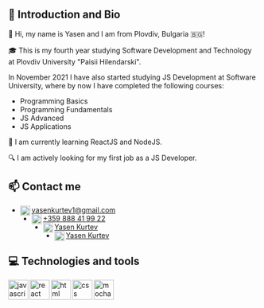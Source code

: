 ## 👋 Introduction and Bio
🧑 Hi, my name is Yasen and I am from Plovdiv, Bulgaria 🇧🇬!

🎓 This is my fourth year studying Software Development and Technology at Plovdiv University "Paisii Hilendarski".

In November 2021 I have also started studying JS Development at Software University, where by now I have completed the following courses:
- Programming Basics
- Programming Fundamentals
- JS Advanced
- JS Applications

📖 I am currently learning ReactJS and NodeJS.

🔍 I am actively looking for my first job as a JS Developer.

## 📫 Contact me
<ul>
  <li>
    <img align="left" alt="gmail" width="20px" src="https://cdn-icons-png.flaticon.com/512/732/732200.png" />
    <a href="mailto:yasenkurtev1@gmail.com">yasenkurtev1@gmail.com</a>
  </li>
  <li>
    <img align="left" alt="phone" width="20px" src="https://cdn-icons-png.flaticon.com/512/5585/5585856.png" />
    <a href="tel:+359878419922">+359 888 41 99 22</a>
  </li>
  <li>
    <img align="left" alt="facebook" width="20px" src="https://cdn-icons-png.flaticon.com/512/1384/1384053.png" />
    <a href="https://www.facebook.com/yasen.kurtev.3/">Yasen Kurtev</a>
  </li>
  <li>
    <img align="left" alt="facebook" width="20px" src="https://cdn-icons-png.flaticon.com/512/2111/2111463.png" />
    <a href="https://www.facebook.com/yasen.kurtev.3/">Yasen Kurtev</a>
  </li>
</ul>

## 💻 Technologies and tools
<img align="left" alt="javascript" width="40px" src="https://cdn.jsdelivr.net/gh/devicons/devicon/icons/javascript/javascript-original.svg" />
<img align="left" alt="react" width="40px" src="https://cdn.jsdelivr.net/gh/devicons/devicon/icons/react/react-original.svg" />
<img align="left" alt="html" width="40px" src="https://cdn.jsdelivr.net/gh/devicons/devicon/icons/html5/html5-original.svg" />
<img align="left" alt="css" width="40px" src="https://cdn.jsdelivr.net/gh/devicons/devicon/icons/css3/css3-original.svg" />
<img align="left" alt="mocha" width="40px" src="https://cdn.jsdelivr.net/gh/devicons/devicon/icons/mocha/mocha-plain.svg" />

<!---
YasenKurtev/YasenKurtev is a ✨ special ✨ repository because its `README.md` (this file) appears on your GitHub profile.
You can click the Preview link to take a look at your changes.
--->
